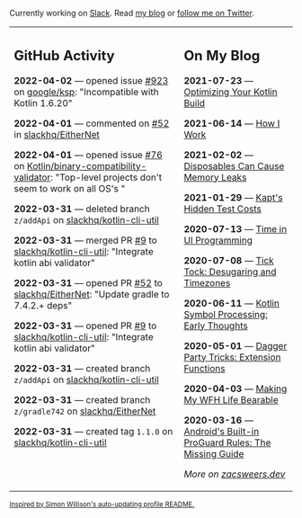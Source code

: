 Currently working on [Slack](https://slack.com/). Read [my blog](https://zacsweers.dev/) or [follow me on Twitter](https://twitter.com/ZacSweers).

<table><tr><td valign="top" width="60%">

## GitHub Activity
<!-- githubActivity starts -->
**2022-04-02** — opened issue [#923](https://github.com/google/ksp/issues/923) on [google/ksp](https://github.com/google/ksp): "Incompatible with Kotlin 1.6.20"

**2022-04-01** — commented on [#52](https://github.com/slackhq/EitherNet/pull/52#issuecomment-1086251623) in [slackhq/EitherNet](https://github.com/slackhq/EitherNet)

**2022-04-01** — opened issue [#76](https://github.com/Kotlin/binary-compatibility-validator/issues/76) on [Kotlin/binary-compatibility-validator](https://github.com/Kotlin/binary-compatibility-validator): "Top-level projects don't seem to work on all OS's "

**2022-03-31** — deleted branch `z/addApi` on [slackhq/kotlin-cli-util](https://github.com/slackhq/kotlin-cli-util)

**2022-03-31** — merged PR [#9](https://github.com/slackhq/kotlin-cli-util/pull/9) to [slackhq/kotlin-cli-util](https://github.com/slackhq/kotlin-cli-util): "Integrate kotlin abi validator"

**2022-03-31** — opened PR [#52](https://github.com/slackhq/EitherNet/pull/52) to [slackhq/EitherNet](https://github.com/slackhq/EitherNet): "Update gradle to 7.4.2.+ deps"

**2022-03-31** — opened PR [#9](https://github.com/slackhq/kotlin-cli-util/pull/9) to [slackhq/kotlin-cli-util](https://github.com/slackhq/kotlin-cli-util): "Integrate kotlin abi validator"

**2022-03-31** — created branch `z/addApi` on [slackhq/kotlin-cli-util](https://github.com/slackhq/kotlin-cli-util)

**2022-03-31** — created branch `z/gradle742` on [slackhq/EitherNet](https://github.com/slackhq/EitherNet)

**2022-03-31** — created tag `1.1.0` on [slackhq/kotlin-cli-util](https://github.com/slackhq/kotlin-cli-util)
<!-- githubActivity ends -->
</td><td valign="top" width="40%">

## On My Blog
<!-- blog starts -->
**2021-07-23** — [Optimizing Your Kotlin Build](https://www.zacsweers.dev/optimizing-your-kotlin-build/)

**2021-06-14** — [How I Work](https://www.zacsweers.dev/how-i-work/)

**2021-02-02** — [Disposables Can Cause Memory Leaks](https://www.zacsweers.dev/disposables-can-cause-memory-leaks/)

**2021-01-29** — [Kapt's Hidden Test Costs](https://www.zacsweers.dev/kapts-hidden-test-costs/)

**2020-07-13** — [Time in UI Programming](https://www.zacsweers.dev/time-in-ui/)

**2020-07-08** — [Tick Tock: Desugaring and Timezones](https://www.zacsweers.dev/ticktock-desugaring-timezones/)

**2020-06-11** — [Kotlin Symbol Processing: Early Thoughts](https://www.zacsweers.dev/kotlin-symbol-processor-early-thoughts/)

**2020-05-01** — [Dagger Party Tricks: Extension Functions](https://www.zacsweers.dev/dagger-party-tricks-extension-functions/)

**2020-04-03** — [Making My WFH Life Bearable](https://www.zacsweers.dev/making-wfh-life-bearable/)

**2020-03-16** — [Android's Built-in ProGuard Rules: The Missing Guide](https://www.zacsweers.dev/android-proguard-rules/)
<!-- blog ends -->
_More on [zacsweers.dev](https://zacsweers.dev/)_
</td></tr></table>

<sub><a href="https://simonwillison.net/2020/Jul/10/self-updating-profile-readme/">Inspired by Simon Willison's auto-updating profile README.</a></sub>